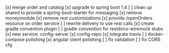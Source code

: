 [x] merge order and catalog
[x] upgrade to spring boot 1.4
[ ] clean up shared to provide a spring-boot-starter for messaging
[x] remove moneymodule
[x] remove rest customizations
[x] provide /openOrders resource on order service
[ ] rewrite delivery to use rest calls
[x] create gradle convention plugin
  [ ] gradle convention for restdocs-wiremock stubs
[x] new service: config-server
[x] config-repo
[x] integrate travis
[ ] docker-compose polishing
[x] angular client polishing
[ ] fix validation
[ ] fix CORS cfg
